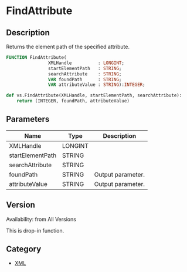 # FindAttribute

## Description
Returns the element path of the specified attribute.

```pascal
FUNCTION FindAttribute(
				XMLHandle          : LONGINT;
				startElementPath   : STRING;
				searchAttribute    : STRING;
				VAR foundPath      : STRING;
				VAR attributeValue : STRING):INTEGER;
```

```python
def vs.FindAttribute(XMLHandle, startElementPath, searchAttribute):
    return (INTEGER, foundPath, attributeValue)
```

## Parameters
|Name|Type|Description|
|---|---|---|
|XMLHandle|LONGINT|   |
|startElementPath|STRING|   |
|searchAttribute|STRING|   |
|foundPath|STRING|Output parameter.|
|attributeValue|STRING|Output parameter.|

## Version
Availability: from All Versions

This is drop-in function.

## Category
* [XML](../Categories/XML.md)
